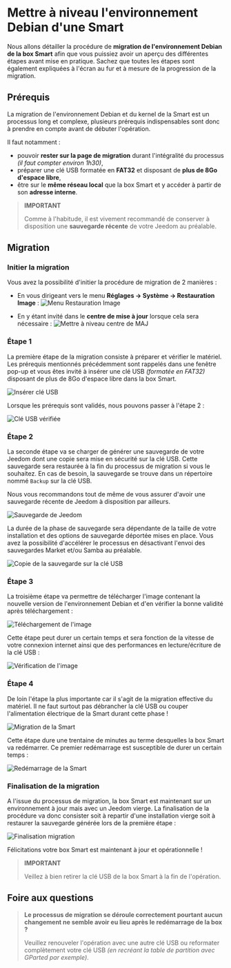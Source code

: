 # Mettre à niveau l'environnement Debian d'une Smart

Nous allons détailler la procédure de **migration de l'environnement Debian de la box Smart** afin que vous puissiez avoir un aperçu des différentes étapes avant mise en pratique. Sachez que toutes les étapes sont également expliquées à l'écran au fur et à mesure de la progression de la migration.

## Prérequis

La migration de l'environnement Debian et du kernel de la Smart est un processus long et complexe, plusieurs prérequis indispensables sont donc à prendre en compte avant de débuter l'opération.

Il faut notamment :

- pouvoir **rester sur la page de migration** durant l'intégralité du processus *(il faut compter environ 1h30)*,
- préparer une clé USB formatée en **FAT32** et disposant de **plus de 8Go d'espace libre**,
- être sur le **même réseau local** que la box Smart et y accéder à partir de son **adresse interne**.

>**IMPORTANT**
>
>Comme à l'habitude, il est vivement recommandé de conserver à disposition une **sauvegarde récente** de votre Jeedom au préalable.

## Migration

### Initier la migration

Vous avez la possibilité d'initier la procédure de migration de 2 manières :

- En vous dirigeant vers le menu **Réglages → Système → Restauration Image** :
![Menu Restauration Image](images/migrateos-smart01.png)

- En y étant invité dans le **centre de mise à jour** lorsque cela sera nécessaire :
![Mettre à niveau centre de MAJ](images/migrateos-smart02.png)

### Étape 1

La première étape de la migration consiste à préparer et vérifier le matériel. Les prérequis mentionnés précédemment sont rappelés dans une fenêtre pop-up et vous êtes invité à insérer une clé USB *(formatée en FAT32)* disposant de plus de 8Go d'espace libre dans la box Smart.

![Insérer clé USB](images/migrateos-smart03.png)

Lorsque les prérequis sont validés, nous pouvons passer à l'étape 2 :

![Clé USB vérifiée](images/migrateos-smart04.png)

### Étape 2

La seconde étape va se charger de générer une sauvegarde de votre Jeedom dont une copie sera mise en sécurité sur la clé USB. Cette sauvegarde sera restaurée à la fin du processus de migration si vous le souhaitez. En cas de besoin, la sauvegarde se trouve dans un répertoire nommé ``Backup`` sur la clé USB.

Nous vous recommandons tout de même de vous assurer d'avoir une sauvegarde récente de Jeedom à disposition par ailleurs.

![Sauvegarde de Jeedom](images/migrateos-smart05.png)

La durée de la phase de sauvegarde sera dépendante de la taille de votre installation et des options de sauvegarde déportée mises en place. Vous avez la possibilité d'accélérer le processus en désactivant l'envoi des sauvegardes Market et/ou Samba au préalable.

![Copie de la sauvegarde sur la clé USB](images/migrateos-smart06.png)

### Étape 3

La troisième étape va permettre de télécharger l'image contenant la nouvelle version de l'environnement Debian et d'en vérifier la bonne validité après téléchargement :

![Téléchargement de l'image](images/migrateos-smart07.png)

Cette étape peut durer un certain temps et sera fonction de la vitesse de votre connexion internet ainsi que des performances en lecture/écriture de la clé USB :

![Vérification de l'image](images/migrateos-smart08.png)

### Étape 4

De loin l'étape la plus importante car il s'agit de la migration effective du matériel. Il ne faut surtout pas débrancher la clé USB ou couper l'alimentation électrique de la Smart durant cette phase !

![Migration de la Smart](images/migrateos-smart09.png)

Cette étape dure une trentaine de minutes au terme desquelles la box Smart va redémarrer. Ce premier redémarrage est susceptible de durer un certain temps :

![Redémarrage de la Smart](images/migrateos-smart10.png)

### Finalisation de la migration

A l'issue du processus de migration, la box Smart est maintenant sur un environnement à jour mais avec un Jeedom vierge. La finalisation de la procédure va donc consister soit à repartir d'une installation vierge soit à restaurer la sauvegarde générée lors de la première étape :

![Finalisation migration](images/migrateos-smart11.png)

Félicitations votre box Smart est maintenant à jour et opérationnelle !

>**IMPORTANT**
>
>Veillez à bien retirer la clé USB de la box Smart à la fin de l'opération.

## Foire aux questions

>**Le processus de migration se déroule correctement pourtant aucun changement ne semble avoir eu lieu après le redémarrage de la box ?**
>
>Veuillez renouveler l'opération avec une autre clé USB ou reformater complètement votre clé USB *(en recréant la table de partition avec GParted par exemple)*.
